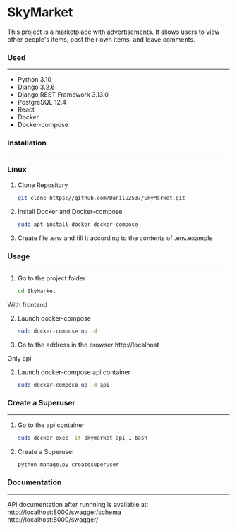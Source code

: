 # SkyMarket

This project is a marketplace with advertisements. It allows users to view other people's items, post their own items, and leave comments.

### Used

---

- Python 3.10
- Django 3.2.6
- Django REST Framework 3.13.0
- PostgreSQL 12.4
- React
- Docker
- Docker-compose

### Installation

---

### Linux

1. Clone Repository

    ```bash
    git clone https://github.com/Danilu2537/SkyMarket.git
    ```
2. Install Docker and Docker-compose

    ```bash
    sudo apt install docker docker-compose
    ```
3. Create file .env and fill it according to the contents of .env.example


### Usage

---

1. Go to the project folder

    ```bash
    cd SkyMarket
    ```
With frontend

2. Launch docker-compose

    ```bash
    sudo docker-compose up -d
    ```

3. Go to the address in the browser http://localhost

Only api

2. Launch docker-compose api container

    ```bash
    sudo docker-compose up -d api
    ```

### Create a Superuser

---

1. Go to the api container

    ```bash
    sudo docker exec -it skymarket_api_1 bash
    ```

2. Create a Superuser

    ```bash
    python manage.py createsuperuser
    ```

### Documentation

---

API documentation after runnning is available at: \
    http://localhost:8000/swagger/schema \
    http://localhost:8000/swagger/
